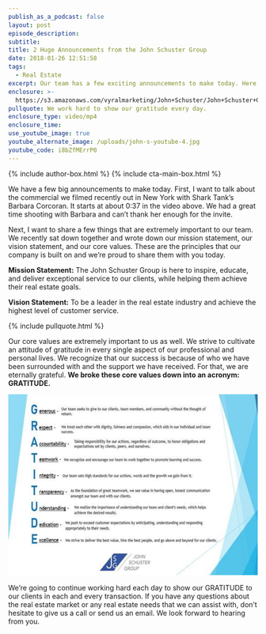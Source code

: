 ```yaml
---
publish_as_a_podcast: false
layout: post
episode_description:
subtitle:
title: 2 Huge Announcements from the John Schuster Group
date: 2018-01-26 12:51:58
tags:
  - Real Estate
excerpt: Our team has a few exciting announcements to make today. Here’s why.
enclosure: >-
  https://s3.amazonaws.com/vyralmarketing/John+Schuster/John+Schuster+Group-+Our+Mission%252C+Vision+%2526+Core+Values+%255BBarbara+Corcoran+Commercial%255D.mp4
pullquote: We work hard to show our gratitude every day.
enclosure_type: video/mp4
enclosure_time:
use_youtube_image: true
youtube_alternate_image: /uploads/john-s-youtube-4.jpg
youtube_code: i8bZfMErrP0
---
```


{% include author-box.html %}
{% include cta-main-box.html %}

We have a few big announcements to make today. First, I want to talk about the commercial we filmed recently out in New York with Shark Tank’s Barbara Corcoran. It starts at about 0:37 in the video above. We had a great time shooting with Barbara and can’t thank her enough for the invite.

Next, I want to share a few things that are extremely important to our team. We recently sat down together and wrote down our mission statement, our vision statement, and our core values. These are the principles that our company is built on and we’re proud to share them with you today.

**Mission Statement:** The John Schuster Group is here to inspire, educate, and deliver exceptional service to our clients, while helping them achieve their real estate goals.

**Vision Statement:** To be a leader in the real estate industry and achieve the highest level of customer service.

{% include pullquote.html %}

Our core values are extremely important to us as well. We strive to cultivate an attitude of gratitude in every single aspect of our professional and personal lives. We recognize that our success is because of who we have been surrounded with and the support we have received. For that, we are eternally grateful. **We broke these core values down into an acronym: GRATITUDE.**

![](/uploads/versions/gratitude-2-550x400---x----550-400x---.jpg)

We’re going to continue working hard each day to show our GRATITUDE to our clients in each and every transaction. If you have any questions about the real estate market or any real estate needs that we can assist with, don’t hesitate to give us a call or send us an email. We look forward to hearing from you.